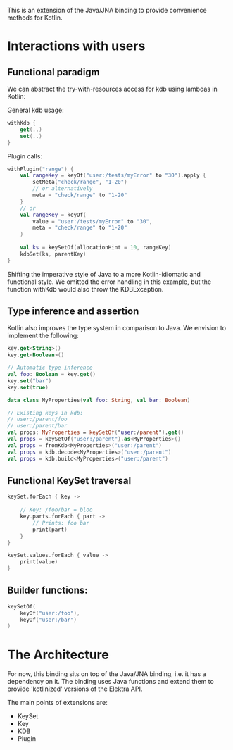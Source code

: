 This is an extension of the Java/JNA binding to provide convenience methods for Kotlin.

# Interactions with users

## Functional paradigm
We can abstract the try-with-resources access for kdb using lambdas in Kotlin:

General kdb usage:

```kotlin
withKdb {
    get(..)
    set(..)
}
```

Plugin calls:
```kotlin
withPlugin("range") {
    val rangeKey = keyOf("user:/tests/myError" to "30").apply {
        setMeta("check/range", "1-20")
        // or alternatively
        meta = "check/range" to "1-20"
    }
    // or
    val rangeKey = keyOf(
        value = "user:/tests/myError" to "30",
        meta = "check/range" to "1-20"
    )
 
    val ks = keySetOf(allocationHint = 10, rangeKey)
    kdbSet(ks, parentKey)
}
```

Shifting the imperative style of Java to a more Kotlin-idiomatic and functional style.
We omitted the error handling in this example, but the function withKdb would also throw the KDBException.

## Type inference and assertion
Kotlin also improves the type system in comparison to Java.
We envision to implement the following:

```kotlin
key.get<String>()
key.get<Boolean>()

// Automatic type inference
val foo: Boolean = key.get()
key.set("bar")
key.set(true)

data class MyProperties(val foo: String, val bar: Boolean)

// Existing keys in kdb:
// user:/parent/foo
// user:/parent/bar
val props: MyProperties = keySetOf("user:/parent").get()
val props = keySetOf("user:/parent").as<MyProperties>()
val props = fromKdb<MyProperties>("user:/parent")
val props = kdb.decode<MyProperties>("user:/parent")
val props = kdb.build<MyProperties>("user:/parent")
```


## Functional KeySet traversal
```kotlin
keySet.forEach { key ->
    
    // Key: /foo/bar = bloo
    key.parts.forEach { part -> 
        // Prints: foo bar
        print(part)
    }
}

keySet.values.forEach { value ->
    print(value)
}
```

## Builder functions:

```kotlin
keySetOf(
    keyOf("user:/foo"),
    keyOf("user:/bar")
)
```
# The Architecture

For now, this binding sits on top of the Java/JNA binding, i.e. it has a dependency on it.
The binding uses Java functions and extend them to provide 'kotlinized' versions of the Elektra API.

The main points of extensions are:
- KeySet
- Key
- KDB
- Plugin